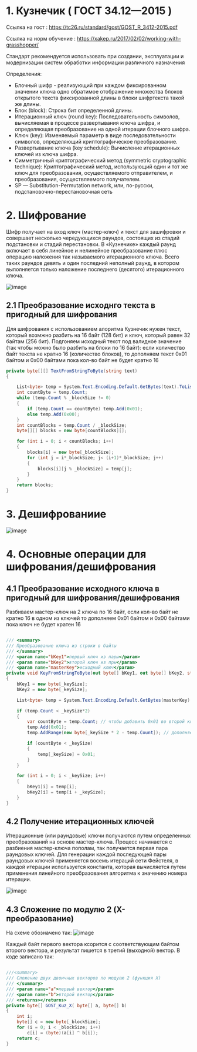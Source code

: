 
# 1. Кузнечик ( ГОСТ 34.12—2015 )

Ссылка на гост : https://tc26.ru/standard/gost/GOST_R_3412-2015.pdf

Ссылка на норм обучение : https://xakep.ru/2017/02/02/working-with-grasshopper/

Стандарт рекомендуется использовать при создании, эксплуатации и модернизации систем обработки информации различного назначения

Определения: 
- Блочный шифр - реализующий при каждом фиксированном значении ключа одно обратимое отображение множества блоков открытого текста фиксированной длины в блоки шифртекста такой же длины.
- Блок (block): Строка бит определенной длины.
- Итерационный ключ (round key): Последовательность символов, вычисляемая  в процессе развертывания ключа шифра, и определяющая преобразование на одной итерации блочного шифра.
- Ключ (key): Изменяемый параметр в виде последовательности символов, определяющий криптографическое преобразование.
- Развертывание ключа (key schedule): Вычисление итерационных ключей из ключа шифра.
- Симметричный криптографический метод (symmetric cryptographic technique): Криптографический метод, использующий один и тот же ключ для преобразования, осуществляемого отправителем, и  преобразования, осуществляемого получателем.
- SP — Substitution-Permutation network, или, по-русски, подстановочно-перестановочная сеть

# 2. Шифрование
Шифр получает на вход ключ (мастер-ключ) и текст для зашифровки и совершает несколько чередующихся раундов, состоящих из стадий подстановки и стадий перестановки.
В «Кузнечике» каждый раунд включает в себя линейное и нелинейное преобразование плюс операцию наложения так называемого итерационного ключа. Всего таких раундов девять и один последний неполный раунд, в котором выполняется только наложение последнего (десятого) итерационного ключа.

![image](https://user-images.githubusercontent.com/56064826/202936674-5c24c214-f8ea-4c52-9d1b-a4687001ac74.png)

## 2.1 Преобразование исходнго текста в пригодный для шифрования
Для шифрования с использованием алоритма Кузнечик нужен текст, который возмжно разбить на 16 байт (128 бит) и ключ, который равен 32 байтам (256 бит). Подгоняем исходный текст под валидное значение (так чтобы можно было разбить на блоки по 16 байт): если количество байт текста не кратно 16 (количество блоков), то дополняем текст 0x01 байтом и 0x00 байтами пока кол-во байт не будет кратно 16

```c#
private byte[][] TextFromStringToByte(string text)
{

    List<byte> temp = System.Text.Encoding.Default.GetBytes(text).ToList();
    int countByte = temp.Count;
    while (temp.Count % _blockSize != 0)
    {
        if (temp.Count == countByte) temp.Add(0x01);
        else temp.Add(0x00);
    }
    int countBlocks = temp.Count / _blockSize;
    byte[][] blocks = new byte[countBlocks][];

    for (int i = 0; i < countBlocks; i++)
    {
        blocks[i] = new byte[_blockSize];
        for (int j = i*_blockSize; j< (i+1)*_blockSize; j++)
        {
            blocks[i][j % _blockSize] = temp[j];
        }
    }
    return blocks;
}
```

# 3. Дешифрованиие

![image](https://user-images.githubusercontent.com/56064826/203431877-5b5a0e3c-5d65-42d3-9691-659445366f7a.png)


# 4. Основные операции для шифрования/дешифрования

## 4.1 Преобразование исходного ключа в пригодный для шифрования/дешифрования

Разбиваем мастер-ключ на 2 ключа по 16 байт, если кол-во байт не кратно 16 в одном из ключей то дополняем 0x01 байтом и 0x00 байтами пока ключ не будет кратен 16

```c#

/// <summary>
/// Преобразование ключа из строки в байты
/// </summary>
/// <param name="bKey1">первый ключ из пары</param>
/// <param name="bKey2">второй ключ из пры</param>
/// <param name="masterKey">исходный ключ</param>
private void KeyFromStringToByte(out byte[] bKey1, out byte[] bKey2, string masterKey)
{
    bKey1 = new byte[_keySize];
    bKey2 = new byte[_keySize];

    List<byte> temp = System.Text.Encoding.Default.GetBytes(masterKey).ToList();

    if (temp.Count < _keySize*2)
    {
        var countByte = temp.Count; // чтобы добавить 0х01 во второй ключ, если размер ключа меньше 16 байт
        temp.Add(0x01);
        temp.AddRange(new byte[_keySize * 2 - temp.Count]); // дополняем нулями, если ключ меньше 32 байт

        if (countByte < _keySize)
        {
            temp[_keySize] = 0x01;
        }
    }

    for (int i = 0; i < _keySize; i++)
    {
        bKey1[i] = temp[i];
        bKey2[i] = temp[i + _keySize];
    }
}
```

## 4.2 Получение итерационных ключей 

Итерационные (или раундовые) ключи получаются путем определенных преобразований на основе мастер-ключа. Процесс начинается с разбиения мастер-ключа пополам, так получается первая пара раундовых ключей.
Для генерации каждой последующей пары раундовых ключей применяется восемь итераций сети Фейстеля, в каждой итерации используется константа, которая вычисляется путем применения линейного преобразования алгоритма к значению номера итерации.

![image](https://user-images.githubusercontent.com/56064826/203427249-ac74eba7-6e43-4e87-8343-4b02acd78c8d.png)

## 4.3 Сложение по модулю 2 (X-преобразование)
На схеме обозначено так:
![image](https://user-images.githubusercontent.com/56064826/203429080-5e6edae7-5a80-49fd-9899-da94b6dd1579.png)

Каждый байт первого вектора ксорится с соответствующим байтом второго вектора, и результат пишется в третий (выходной) вектор. В коде записано так:

```c#

///<summary>
/// Сложение двух двоичных векторов по модулю 2 (функция Х)
/// </summary>
/// <param name="a">первый вектор</param>
/// <param name="b">второй вектор</param>
/// <returns></returns>
private byte[] GOST_Kuz_X( byte[] a, byte[] b)
{
    int i;
    byte[] c = new byte[_blockSize];
    for (i = 0; i < _blockSize; i++)
        c[i] = (byte)(a[i] ^ b[i]);
    return c;
}
```
